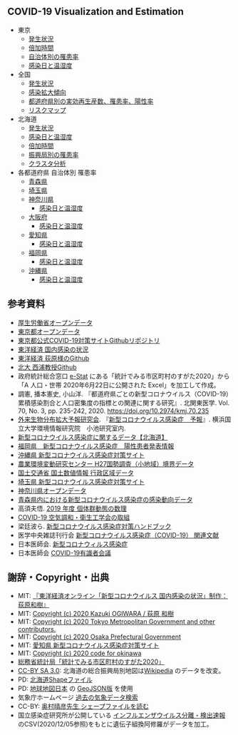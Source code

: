 ## COVID-19 Visualization and Estimation

- 東京
  - [発生状況](https://geneasyura.github.io/cov19-hm/tokyo.html)
  - [倍加時間](https://geneasyura.github.io/cov19-hm/tokyo-fit.html)
  - [自治体別の罹患率](https://geneasyura.github.io/cov19-hm/tokyo-hm.html)
  - [感染日と温湿度](https://geneasyura.github.io/cov19-hm/tokyo-tvh.html)
- 全国
  - [発生状況](https://geneasyura.github.io/cov19-hm/mhlw.html)
  - [感染拡大傾向](https://geneasyura.github.io/cov19-hm/pref.html)
  - [都道府県別の実効再生産数、罹患率、陽性率](https://geneasyura.github.io/cov19-hm/pref-hm.html)
  - [リスクマップ](https://geneasyura.github.io/cov19-hm/airregist.html)
- 北海道
  - [発生状況](https://geneasyura.github.io/cov19-hm/hokkaido.html)
  - [感染日と温湿度](https://geneasyura.github.io/cov19-hm/hokkaido-trh-tvh.html)
  - [倍加時間](https://geneasyura.github.io/cov19-hm/hokkaido-fit.html)
  - [振興局別の罹患率](https://geneasyura.github.io/cov19-hm/hokkaido-hm.html)
  - [クラスタ分析](https://geneasyura.github.io/cov19-hm/hokkaido-map.html)
- 各都道府県 自治体別 罹患率
  - [青森県](https://geneasyura.github.io/cov19-hm/aomori.html)
  - [埼玉県](https://geneasyura.github.io/cov19-hm/saitama.html)
  - [神奈川県](https://geneasyura.github.io/cov19-hm/kanagawa.html)
    - [感染日と温湿度](https://geneasyura.github.io/cov19-hm/kanagawa-tvh.html)
  - [大阪府](https://geneasyura.github.io/cov19-hm/osaka.html)
      - [感染日と温湿度](https://geneasyura.github.io/cov19-hm/osaka-tvh.html)
  - [愛知県](https://geneasyura.github.io/cov19-hm/nagoya.html)
      - [感染日と温湿度](https://geneasyura.github.io/cov19-hm/aichi-tvh.html)
  - [福岡県](https://geneasyura.github.io/cov19-hm/fukuoka.html)
      - [感染日と温湿度](https://geneasyura.github.io/cov19-hm/fukuoka-tvh.html)
  - [沖縄県](https://geneasyura.github.io/cov19-hm/okinawa.html)
      - [感染日と温湿度](https://geneasyura.github.io/cov19-hm/okinawa-tvh.html)


## 参考資料

- [厚生労働省オープンデータ](https://www.mhlw.go.jp/stf/covid-19/open-data.html)
- [東京都オープンデータ](https://stopcovid19.metro.tokyo.lg.jp/)
- [東京都公式COVID-19対策サイトGithubリポジトリ](https://github.com/tokyo-metropolitan-gov/covid19)
- [東洋経済 国内感染の状況](https://toyokeizai.net/sp/visual/tko/covid19/)
- [東洋経済 荻原様のGithub](https://github.com/kaz-ogiwara/covid19/)
- [北大 西浦教授Github](https://github.com/contactmodel/COVID19-Japan-Reff)
- 政府統計総合窓口 [e-Stat](https://www.e-stat.go.jp/) にある「統計でみる市区町村のすがた2020」から「A 人口・世帯 2020年6月22日に公開された Excel」を加工して作成。
- 調憲, 播本憲史, 小山洋. 『都道府県ごとの新型コロナウイルス（COVID-19）累積感染割合と人口密集度の指標との関連に関する研究』. 北関東医学. Vol. 70, No. 3, pp. 235-242, 2020. https://doi.org/10.2974/kmj.70.235
- [外来生物分布拡大予報研究会](http://vege1.kan.ynu.ac.jp/forecast/). 『[新型コロナウイルス感染症　予報](http://vege1.kan.ynu.ac.jp/forecast/COVID-19/COVID-19.htm)』. 横浜国立大学環境情報研究院　小池研究室内. 
- [新型コロナウイルス感染症に関するデータ【北海道】](https://www.harp.lg.jp/opendata/dataset/1369.html)
- [福岡県　新型コロナウイルス感染症　陽性患者発表情報](https://ckan.open-governmentdata.org/dataset/401000_pref_fukuoka_covid19_patients)
- [沖縄県 新型コロナウイルス感染症対策サイト](https://github.com/Code-for-OKINAWA/covid19)
- [農業環境変動研究センター H27国勢調査（小地域）境界データ](https://niaesvic.dc.affrc.go.jp/ja/dataset/h27-census-polygon)
- [国土交通省 国土数値情報 行政区域データ](https://nlftp.mlit.go.jp/ksj/gml/datalist/KsjTmplt-N03-v2_4.html)
- [埼玉県 新型コロナウイルス感染症対策サイト](https://github.com/geneasyura/cov19-hm)
- [神奈川県オープンデータ](http://www.pref.kanagawa.jp/docs/t3u/dst/s0060925.html)
- [青森県内における新型コロナウイルス感染症の感染動向データ](https://opendata.pref.aomori.lg.jp/dataset/1531.html)
- 高須夫悟. [2019 年度 個体群動態の数理](http://gi.ics.nara-wu.ac.jp/~takasu/lecture/global19.html)
- [COVID-19 空気調和・衛生工学会の取組](http://www.shasej.org/base.html?recommendation/covid-19/covid-19.html)
- 梁廷波ら. [新型コロナウイルス感染症対策ハンドブック](https://www.gale.com/binaries/content/assets/gale-us-en/intl-assets/intl-assets-uk--europe/6-handbook-of-covid-19-prevention-and-treatment-standard-japanese.pdf)
- 医学中央雑誌刊行会 [新型コロナウイルス感染症（COVID-19） 関連文献](https://www.jamas.or.jp/special/covid19/)
- 日本医師会. [新型コロナウィルス感染症](http://www.med.or.jp/doctor/kansen/novel_corona/009082.html)
- 日本医師会 [COVID-19有識者会議](https://www.covid19-jma-medical-expert-meeting.jp/)

## 謝辞・Copyright・出典

- MIT: [『東洋経済オンライン「新型コロナウイルス 国内感染の状況」制作：荻原和樹』](https://toyokeizai.net/sp/visual/tko/covid19/)
- MIT: [Copyright (c) 2020 Kazuki OGIWARA / 荻原 和樹](https://github.com/kaz-ogiwara/covid19)
- MIT: [Copyright (c) 2020 Tokyo Metropolitan Government and other contributors.](https://github.com/tokyo-metropolitan-gov/covid19)
- MIT: [Copyright (c) 2020 Osaka Prefectural Government](https://github.com/codeforosaka/covid19)
- MIT: [愛知県 新型コロナウイルス感染症対策サイト](https://github.com/code4nagoya/covid19)
- MIT: [Copyright (c) 2020 code for  okinawa](https://github.com/Code-for-OKINAWA/covid19)
- [総務省統計局「統計でみる市区町村のすがた2020」](https://www.e-stat.go.jp/stat-search/files?page=1&layout=datalist&toukei=00200502&tstat=000001141146&cycle=0&year=20200&month=0&tclass1=000001141147)
- [CC-BY SA 3.0](https://creativecommons.org/licenses/by-sa/3.0/deed.ja): 北海道の総合振興局別地図は[Wikipedia](https://ja.wikipedia.org/wiki/%E3%83%95%E3%82%A1%E3%82%A4%E3%83%AB:Subprefectures_of_Hokkaido.svg) のデータを改変。
- PD: [北海道Shapeファイル](https://sites.google.com/site/kibanshapehokkaido/)
- PD: [地球地図日本](https://www.gsi.go.jp/kankyochiri/gm_jpn.html) の [GeoJSON版](https://github.com/dataofjapan/land) を使用
- 気象庁ホームページ [過去の気象データ検索](http://www.data.jma.go.jp/obd/stats/etrn/)
- CC-BY: [奥村晴彦先生 シェープファイルを読む](https://oku.edu.mie-u.ac.jp/~okumura/stat/shape.html)
- 国立感染症研究所が公開している [インフルエンザウイルス分離・検出速報](https://www.niid.go.jp/niid/ja/iasr-inf.html) のCSV(2020/12/05参照)をもとに遺伝子組換阿修羅がデータを加工。
